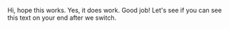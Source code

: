 Hi, hope this works. 
Yes, it does work. Good job! 
Let's see if you can see this text on your end after we switch. 